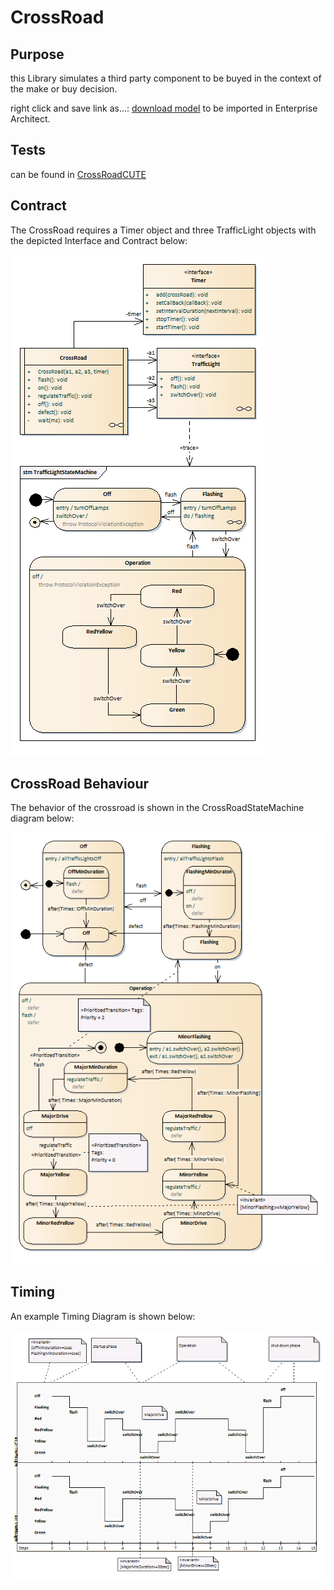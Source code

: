 # CrossRoad

## Purpose

this Library simulates a third party component to be buyed in the context of the
make or buy decision.

right click and save link as...: [download
model](https://github.com/GerdHirsch/TrafficControlSystem/raw/master/CrossRoadLib/Model/CrossRoadLib.xml)
to be imported in Enterprise Architect.

## Tests

can be found in [CrossRoadCUTE](/CrossRoadCUTE)

## Contract

The CrossRoad requires a Timer object and three TrafficLight objects with the
depicted Interface and Contract below:

![CrossRoad Class Diagram](Model/CrossRoadClassDiagram.png)

## CrossRoad Behaviour

The behavior of the crossroad is shown in the CrossRoadStateMachine diagram
below:

![CrossRoadStateMachine](Model/CrossRoadStateMachine.png)

## Timing
An example Timing Diagram is shown below:

![CrossRoadTimingDiagram](Model/CrossRoadTiming.png)